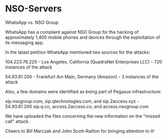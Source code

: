 # NSO-Servers
WhatsApp vs. NSO Group

WhatsApp has a complaint against NSO Group for the hacking of approximately 1,400 mobile phones and devices through the exploitation of its messaging app.

In the latast petition WhatsApp mentioned two sources for the attacks:

104.223.76.220 - Los Angeles, California (QuadraNet Enterprises LLC) - 720 instances of the attack

54.93.81.200 - Frankfurt Am Main, Germany (Amazon) - 3 instances of the attack

Also, a few domains were identified as being part of Pegasus infrastructure:

sip.nsogroup.com, sip.qtechnologies.com, and sip.2access.xyz - 54.93.81.200
sip.q.co, access.2access.co, and access.nsogroup.com

We have uploaded the files concerning the new information on the "missed call" attack.

Cheers to Bill Marczak and John Scott-Railton for bringing attention to it!
